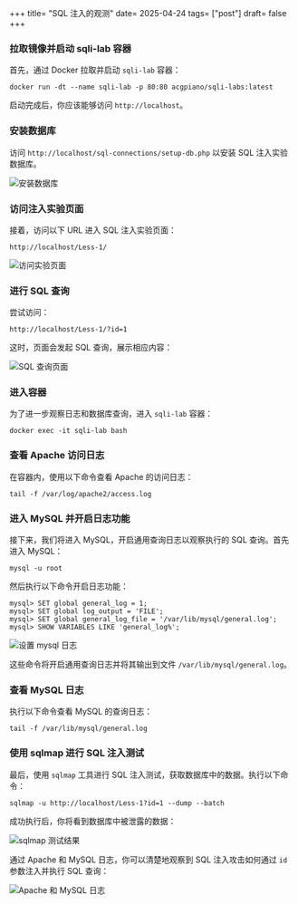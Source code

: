 +++
title= "SQL 注入的观测"
date= 2025-04-24
tags= ["post"]
draft= false
+++


### 拉取镜像并启动 sqli-lab 容器

首先，通过 Docker 拉取并启动 `sqli-lab` 容器：

```
docker run -dt --name sqli-lab -p 80:80 acgpiano/sqli-labs:latest
```

启动完成后，你应该能够访问 `http://localhost`。

### 安装数据库

访问 `http://localhost/sql-connections/setup-db.php` 以安装 SQL 注入实验数据库。

![安装数据库](../assets/image-20250423224246712.png)

### 访问注入实验页面

接着，访问以下 URL 进入 SQL 注入实验页面：

```
http://localhost/Less-1/
```

![访问实验页面](../assets/image-20250423224332261.png)

### 进行 SQL 查询

尝试访问：

```
http://localhost/Less-1/?id=1
```

这时，页面会发起 SQL 查询，展示相应内容：

![SQL 查询页面](../assets/image-20250423224359700.png)

### 进入容器

为了进一步观察日志和数据库查询，进入 `sqli-lab` 容器：

```
docker exec -it sqli-lab bash
```

### 查看 Apache 访问日志

在容器内，使用以下命令查看 Apache 的访问日志：

```
tail -f /var/log/apache2/access.log
```

### 进入 MySQL 并开启日志功能

接下来，我们将进入 MySQL，开启通用查询日志以观察执行的 SQL 查询。首先进入 MySQL：

```
mysql -u root
```

然后执行以下命令开启日志功能：

```
mysql> SET global general_log = 1;
mysql> SET global log_output = 'FILE';
mysql> SET global general_log_file = '/var/lib/mysql/general.log';
mysql> SHOW VARIABLES LIKE 'general_log%';
```

![设置 mysql 日志](../assets/image-20250423232035055.png)

这些命令将开启通用查询日志并将其输出到文件 `/var/lib/mysql/general.log`。

### 查看 MySQL 日志

执行以下命令查看 MySQL 的查询日志：

```
tail -f /var/lib/mysql/general.log
```

### 使用 sqlmap 进行 SQL 注入测试

最后，使用 `sqlmap` 工具进行 SQL 注入测试，获取数据库中的数据。执行以下命令：

```
sqlmap -u http://localhost/Less-1?id=1 --dump --batch
```

成功执行后，你将看到数据库中被泄露的数据：

![sqlmap 测试结果](../assets/image-20250423231015136.png)

通过 Apache 和 MySQL 日志，你可以清楚地观察到 SQL 注入攻击如何通过 `id` 参数注入并执行 SQL 查询：

![Apache 和 MySQL 日志](../assets/image-20250423230352032.png)
